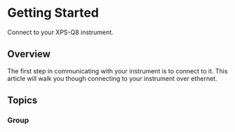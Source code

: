 # Getting Started

Connect to your XPS-Q8 instrument.

## Overview

The first step in communicating with your instrument is to connect to it. This article will walk you though connecting to your instrument over ethernet.

## Topics

### Group

